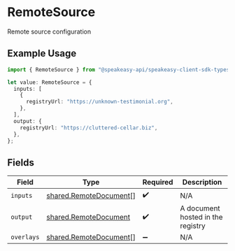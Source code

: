 # RemoteSource

Remote source configuration

## Example Usage

```typescript
import { RemoteSource } from "@speakeasy-api/speakeasy-client-sdk-typescript/sdk/models/shared";

let value: RemoteSource = {
  inputs: [
    {
      registryUrl: "https://unknown-testimonial.org",
    },
  ],
  output: {
    registryUrl: "https://cluttered-cellar.biz",
  },
};
```

## Fields

| Field                                                                   | Type                                                                    | Required                                                                | Description                                                             |
| ----------------------------------------------------------------------- | ----------------------------------------------------------------------- | ----------------------------------------------------------------------- | ----------------------------------------------------------------------- |
| `inputs`                                                                | [shared.RemoteDocument](../../../sdk/models/shared/remotedocument.md)[] | :heavy_check_mark:                                                      | N/A                                                                     |
| `output`                                                                | [shared.RemoteDocument](../../../sdk/models/shared/remotedocument.md)   | :heavy_check_mark:                                                      | A document hosted in the registry                                       |
| `overlays`                                                              | [shared.RemoteDocument](../../../sdk/models/shared/remotedocument.md)[] | :heavy_minus_sign:                                                      | N/A                                                                     |